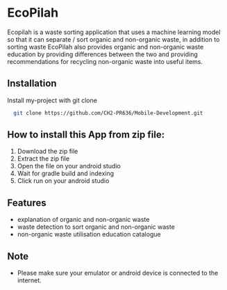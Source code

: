 
# EcoPilah

Ecopilah is a waste sorting application that uses a machine learning model so that it can separate / sort organic and non-organic waste, in addition to sorting waste EcoPilah also provides organic and non-organic waste education by providing differences between the two and providing recommendations for recycling non-organic waste into useful items.
## Installation 

Install my-project with git clone

```bash
  git clone https://github.com/CH2-PR636/Mobile-Development.git
```
    
## How to install this App from zip file:
1. Download the zip file 
2. Extract the zip file
3. Open the file on your android studio
4. Wait for gradle build and indexing
5. Click run on your android studio
## Features

- explanation of organic and non-organic waste
- waste detection to sort organic and non-organic waste
- non-organic waste utilisation education catalogue

## Note
* Please make sure your emulator or android device is connected to the internet.
